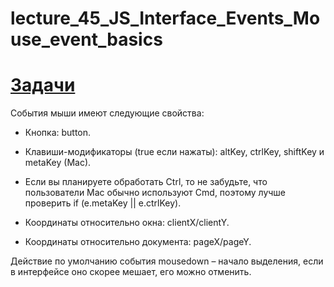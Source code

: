 # lecture_45_JS_Interface_Events_Mouse_event_basics  

#  [Задачи ](https://github.com/schoolteacherMP/lecture_45_JS_Interface_Events_Mouse_event_basics/blob/main/tasks.md)  

События мыши имеют следующие свойства:

-  Кнопка: button.

-  Клавиши-модификаторы (true если нажаты): altKey, ctrlKey, shiftKey и metaKey (Mac).

-  Если вы планируете обработать Ctrl, то не забудьте, что пользователи Mac обычно используют Cmd, поэтому лучше проверить if (e.metaKey || e.ctrlKey).
-  Координаты относительно окна: clientX/clientY.

-  Координаты относительно документа: pageX/pageY.

Действие по умолчанию события mousedown – начало выделения, если в интерфейсе оно скорее мешает, его можно отменить.
